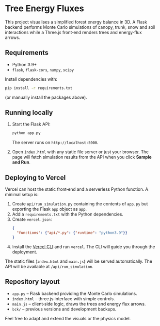 # Tree Energy Fluxes

This project visualises a simplified forest energy balance in 3D.  A Flask
backend performs Monte Carlo simulations of canopy, trunk, snow and soil
interactions while a Three.js front‑end renders trees and energy‑flux arrows.

## Requirements

- Python 3.9+
- `flask`, `flask-cors`, `numpy`, `scipy`

Install dependencies with:

```bash
pip install -r requirements.txt
```

(or manually install the packages above).

## Running locally

1. Start the Flask API:
   ```bash
   python app.py
   ```
   The server runs on `http://localhost:5000`.

2. Open `index.html` with any static file server or just your browser.
   The page will fetch simulation results from the API when you click
   **Sample and Run**.

## Deploying to Vercel

Vercel can host the static front‑end and a serverless Python function.
A minimal setup is:

1. Create `api/run_simulation.py` containing the contents of `app.py` but
   exporting the Flask `app` object as `app`.
2. Add a `requirements.txt` with the Python dependencies.
3. Create `vercel.json`:
   ```json
   {
     "functions": {"api/*.py": {"runtime": "python3.9"}}
   }
   ```
4. Install the [Vercel CLI](https://vercel.com/docs/cli) and run `vercel`.
   The CLI will guide you through the deployment.

The static files (`index.html` and `main.js`) will be served automatically.
The API will be available at `/api/run_simulation`.

## Repository layout

- `app.py` – Flask backend providing the Monte Carlo simulations.
- `index.html` – three.js interface with simple controls.
- `main.js` – client‑side logic, draws the trees and energy flux arrows.
- `bck/` – previous versions and development backups.

Feel free to adapt and extend the visuals or the physics model.
